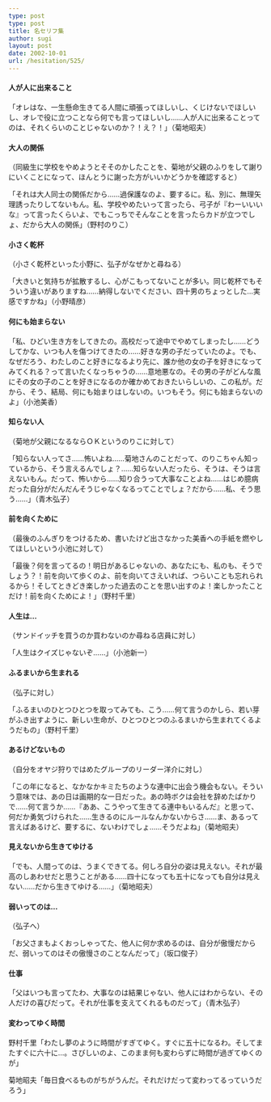 ```yaml
---
type: post
type: post
title: 名セリフ集
author: sugi
layout: post
date: 2002-10-01
url: /hesitation/525/
---
```

#### 人が人に出来ること

「オレはな、一生懸命生きてる人間に頑張ってほしいし、くじけないでほしいし、オレで役に立つことなら何でも言ってほしいし……人が人に出来ることってのは、それくらいのことじゃないのか？！え？！」（菊地昭夫）

#### 大人の関係

（同級生に学校をやめようとそそのかしたことを、菊地が父親のふりをして謝りにいくことになって、ほんとうに謝った方がいいかどうかを確認すると）

「それは大人同士の関係だから……過保護なのよ、要するに。私、別に、無理矢理誘ったりしてないもん。私、学校やめたいって言ったら、弓子が『わーいいいな』って言ったくらいよ、でもこっちでそんなことを言ったらカドが立つでしょ、だから大人の関係」（野村のりこ）

#### 小さく乾杯

（小さく乾杯といった小野に、弘子がなぜかと尋ねる）

「大きいと気持ちが拡散するし、心がこもってないことが多い。同じ乾杯でもそういう違いがありますね……納得しないでください、四十男のちょっとした…実感ですかね」（小野晴彦）

#### 何にも始まらない

「私、ひどい生き方をしてきたの。高校だって途中でやめてしまったし……どうしてかな、いつも人を傷つけてきたの……好きな男の子だっていたのよ。でも、なぜだろう、わたしのこと好きになるより先に、誰か他の女の子を好きになってみてくれる？って言いたくなっちゃうの……意地悪なの。その男の子がどんな風にその女の子のことを好きになるのか確かめておきたいらしいの、この私が。だから、そう、結局、何にも始まりはしないの。いつもそう。何にも始まらないのよ」（小池美香）

#### 知らない人

（菊地が父親になるならＯＫというのりこに対して）

「知らない人ってさ……怖いよね……菊地さんのことだって、のりこちゃん知っているから、そう言えるんでしょ？……知らない人だったら、そうは、そうは言えないもん。だって、怖いから……知り合うって大事なことよね……はじめ臆病だった自分がだんだんそうじゃなくなるってことでしょ？だから……私、そう思う……」（青木弘子）

#### 前を向くために

（最後のふんぎりをつけるため、書いたけど出さなかった美香への手紙を燃やしてほしいという小池に対して）

「最後？何を言ってるの！明日があるじゃないの、あなたにも、私のも、そうでしょう？！前を向いて歩くのよ、前を向いてさえいれば、つらいことも忘れられるから！そしてときどき楽しかった過去のことを思い出すのよ！楽しかったことだけ！前を向くためによ！」（野村千里）

#### 人生は…

（サンドイッチを買うのか買わないのか尋ねる店員に対し）

「人生はクイズじゃないぞ……」（小池新一）

#### ふるまいから生まれる

（弘子に対し）

「ふるまいのひとつひとつを取ってみても、こう……何て言うのかしら、若い芽がふき出すように、新しい生命が、ひとつひとつのふるまいから生まれてくるようだもの」（野村千里）

#### あるけどないもの

（自分をオヤジ狩りではめたグループのリーダー洋介に対し）

「この年になると、なかなかキミたちのような連中に出会う機会もない。そういう意味では、あの日は画期的な一日だった。あの時ボクは会社を辞めたばかりで……何て言うか……『ああ、こうやって生きてる連中もいるんだ』と思って、何だか勇気づけられた……生きるのにルールなんかないからさ……ま、あるって言えばあるけど、要するに、ないわけでしょ……そうだよね」（菊地昭夫）

#### 見えないから生きてゆける

「でも、人間ってのは、うまくできてる。何しろ自分の姿は見えない。それが最高のしあわせだと思うことがある……四十になっても五十になっても自分は見えない……だから生きてゆける……」（菊地昭夫）

#### 弱いってのは…

（弘子へ）

「お父さまもよくおっしゃってた、他人に何か求めるのは、自分が傲慢だからだ、弱いってのはその傲慢さのことなんだって」（坂口俊子）

#### 仕事

「父はいつも言ってたわ、大事なのは結果じゃない、他人にはわからない、その人だけの喜びだって。それが仕事を支えてくれるものだって」（青木弘子）

#### 変わってゆく時間

野村千里「わたし夢のように時間がすぎてゆく。すぐに五十になるわ。そしてまたすぐに六十に…。さびしいのよ、このまま何も変わらずに時間が過ぎてゆくのが」

菊地昭夫「毎日食べるものがちがうんだ。それだけだって変わってるっていうだろう」